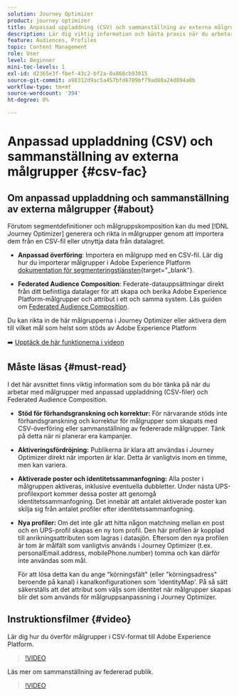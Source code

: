 ```yaml
---
solution: Journey Optimizer
product: journey optimizer
title: Anpassad uppladdning (CSV) och sammanställning av externa målgrupper
description: Lär dig viktig information och bästa praxis när du arbetar med målgrupper med anpassad uppladdning (CSV) och Federated Audience Composition.
feature: Audiences, Profiles
topic: Content Management
role: User
level: Beginner
mini-toc-levels: 1
exl-id: d2365e3f-fbef-43c2-bf2a-0a868cb93015
source-git-commit: a98312d9ac5a457bfd6789bf79ad80a24d894a0b
workflow-type: tm+mt
source-wordcount: '394'
ht-degree: 0%

---
```


# Anpassad uppladdning (CSV) och sammanställning av externa målgrupper {#csv-fac}

## Om anpassad uppladdning och sammanställning av externa målgrupper {#about}

Förutom segmentdefinitioner och målgruppskomposition kan du med [!DNL Journey Optimizer] generera och rikta in målgrupper genom att importera dem från en CSV-fil eller utnyttja data från datalagret.

* **Anpassad överföring**: Importera en målgrupp med en CSV-fil. Lär dig hur du importerar målgrupper i Adobe Experience Platform [dokumentation för segmenteringstjänsten](https://experienceleague.adobe.com/en/docs/experience-platform/segmentation/ui/audience-portal#import-audience){target="_blank"}.

* **Federated Audience Composition**: Federate-datauppsättningar direkt från ditt befintliga datalager för att skapa och berika Adobe Experience Platform-målgrupper och attribut i ett och samma system. Läs guiden om [Federated Audience Composition](https://experienceleague.adobe.com/sv/docs/federated-audience-composition/using/home).

Du kan rikta in de här målgrupperna i Journey Optimizer eller aktivera dem till vilket mål som helst som stöds av Adobe Experience Platform

➡️ [Upptäck de här funktionerna i videon](#video)

## Måste läsas {#must-read}

I det här avsnittet finns viktig information som du bör tänka på när du arbetar med målgrupper med anpassad uppladdning (CSV-filer) och Federated Audience Composition.

* **Stöd för förhandsgranskning och korrektur:** För närvarande stöds inte förhandsgranskning och korrektur för målgrupper som skapats med CSV-överföring eller sammanställning av federerade målgrupper. Tänk på detta när ni planerar era kampanjer.

* **Aktiveringsfördröjning:** Publikerna är klara att användas i Journey Optimizer direkt när importen är klar. Detta är vanligtvis inom en timme, men kan variera.

* **Aktiverade poster och identitetssammanfogning:** Alla poster i målgruppen aktiveras, inklusive eventuella dubbletter. Under nästa UPS-profilexport kommer dessa poster att genomgå identitetssammanfogning. Det innebär att antalet aktiverade poster kan skilja sig från antalet profiler efter identitetssammanfogning.

* **Nya profiler:** Om det inte går att hitta någon matchning mellan en post och en UPS-profil skapas en ny tom profil. Den här profilen är kopplad till anrikningsattributen som lagras i datasjön. Eftersom den nya profilen är tom är målfält som vanligtvis används i Journey Optimizer (t.ex. personalEmail.address, mobilePhone.number) tomma och kan därför inte användas som mål.

  För att lösa detta kan du ange &quot;körningsfält&quot; (eller &quot;körningsadress&quot; beroende på kanal) i kanalkonfigurationen som &#39;identityMap&#39;. På så sätt säkerställs att det attribut som väljs som identitet när målgrupper skapas blir det som används för målgruppsanpassning i Journey Optimizer.

## Instruktionsfilmer {#video}

Lär dig hur du överför målgrupper i CSV-format till Adobe Experience Platform.

>[!VIDEO](https://video.tv.adobe.com/v/3421714?quality=12)

Läs mer om sammanställning av federerad publik.

>[!VIDEO](https://video.tv.adobe.com/v/3432261?quality=12)
